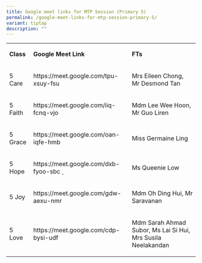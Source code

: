 ```yaml
---
title: Google meet links for MTP Session (Primary 5)
permalink: /google-meet-links-for-mtp-session-primary-5/
variant: tiptap
description: ""
---
```

<table style="minWidth: 75px">
<colgroup>
<col>
<col>
<col>
</colgroup>
<tbody>
<tr>
<td rowspan="1" colspan="1">
<p><strong>Class</strong>
</p>
</td>
<td rowspan="1" colspan="1">
<p><strong>Google Meet Link&nbsp;</strong>
</p>
</td>
<td rowspan="1" colspan="1">
<p><strong>FTs</strong>
</p>
</td>
</tr>
<tr>
<td rowspan="1" colspan="1">
<p>5 Care</p>
</td>
<td rowspan="1" colspan="1">
<p><a rel="noopener noreferrer nofollow" target="_blank">https://meet.google.com/tpu-xsuy-fsu</a>
</p>
</td>
<td rowspan="1" colspan="1">
<p>Mrs Eileen Chong, Mr Desmond Tan</p>
</td>
</tr>
<tr>
<td rowspan="1" colspan="1">
<p>5 Faith</p>
</td>
<td rowspan="1" colspan="1">
<p><a rel="noopener noreferrer nofollow" target="_blank">https://meet.google.com/iiq-fcnq-vjo</a>
</p>
</td>
<td rowspan="1" colspan="1">
<p>Mdm Lee Wee Hoon, Mr Guo Liren</p>
</td>
</tr>
<tr>
<td rowspan="1" colspan="1">
<p>5 Grace</p>
</td>
<td rowspan="1" colspan="1">
<p><a rel="noopener noreferrer nofollow" target="_blank">https://meet.google.com/oan-iqfe-hmb</a>
</p>
</td>
<td rowspan="1" colspan="1">
<p>Miss Germaine Ling</p>
</td>
</tr>
<tr>
<td rowspan="1" colspan="1">
<p>5 Hope</p>
</td>
<td rowspan="1" colspan="1">
<p><a rel="noopener noreferrer nofollow" target="_blank">https://meet.google.com/dxb-fyoo-sbc</a>
<a href="https://meet.google.com/dxb-fyoo-sbc" rel="noopener noreferrer nofollow" target="_blank">&nbsp;</a>
</p>
</td>
<td rowspan="1" colspan="1">
<p>Ms Queenie Low</p>
</td>
</tr>
<tr>
<td rowspan="1" colspan="1">
<p>5 Joy</p>
</td>
<td rowspan="1" colspan="1">
<p><a rel="noopener noreferrer nofollow" target="_blank">https://meet.google.com/gdw-aexu-nmr</a>
</p>
</td>
<td rowspan="1" colspan="1">
<p>Mdm Oh Ding Hui, Mr Saravanan</p>
</td>
</tr>
<tr>
<td rowspan="1" colspan="1">
<p>5 Love</p>
</td>
<td rowspan="1" colspan="1">
<p><a rel="noopener noreferrer nofollow" target="_blank">https://meet.google.com/cdp-bysi-udf</a>
</p>
</td>
<td rowspan="1" colspan="1">
<p>Mdm Sarah Ahmad Subor, Ms Lai Si Hui, Mrs Susila Neelakandan</p>
</td>
</tr>
</tbody>
</table>
<p></p>